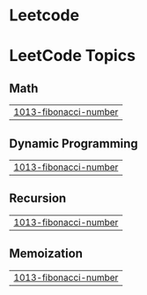 # Leetcode
<!---LeetCode Topics Start-->
# LeetCode Topics
## Math
|  |
| ------- |
| [1013-fibonacci-number](https://github.com/Prajith004/Leetcode/tree/master/1013-fibonacci-number) |
## Dynamic Programming
|  |
| ------- |
| [1013-fibonacci-number](https://github.com/Prajith004/Leetcode/tree/master/1013-fibonacci-number) |
## Recursion
|  |
| ------- |
| [1013-fibonacci-number](https://github.com/Prajith004/Leetcode/tree/master/1013-fibonacci-number) |
## Memoization
|  |
| ------- |
| [1013-fibonacci-number](https://github.com/Prajith004/Leetcode/tree/master/1013-fibonacci-number) |
<!---LeetCode Topics End-->